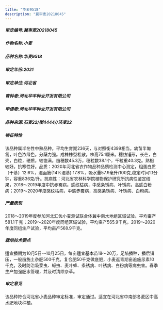 ```yaml
---
title: "华麦9518"
description: "冀审麦20218045"
---
```

##### 审定编号:冀审麦20218045

##### 作物名称:小麦

##### 品种名称:华麦9518

##### 审定年份:2021

##### 审定单位:河北省

##### 育种者:河北华丰种业开发有限公司

##### 申请者:河北华丰种业开发有限公司

##### 品种来源:石麦22/衡4444//济麦22

##### 特征特性
该品种属半冬性中熟品种，平均生育期236天，与对照衡4399相当。幼苗半匍匐，叶色浓绿色，分蘖力强。成株株型松散，株高75.1厘米。穗纺锤形，长芒，白壳，白粒，硬质，较饱满。亩穗数45.3万，穗粒数38.1个，千粒重40.3克。熟相较好。抗寒性好。品质：2020年河北省农作物品种品质检测中心测定，粗蛋白质（干基）12.6%，湿面筋(14%湿基) 17.8%，吸水量57.9毫升/100克,稳定时间1.1分钟，容重836克/升。抗病性：河北省农林科学院植物保护研究所抗病性鉴定结果，2018～2019年度中抗赤霉病，感纹枯病，中感条锈病、叶锈病，高感白粉病；2019～2020年度感纹枯病，中感赤霉病，高感条锈病、叶锈病、白粉病。

##### 产量表现
2018～2019年度参加河北汇优小麦测试联合体冀中南水地组区域试验，平均亩产581.1千克；2019～2020年度同组区域试验，平均亩产565.9千克。2019～2020年度同组生产试验，平均亩产568.9千克。

##### 栽培技术要点
适宜播期为10月5日～10月25日，每亩适宜基本苗18～20万，足墒播种，播后镇压，一般亩施土杂肥500千克，复合肥50千克做底肥，小麦返青期亩追施尿素10千克，及时防治吸浆虫、蚜虫、麦叶蜂、条锈病、叶锈病、白粉病等病虫害。春季生产加强肥水管理，并及时清除杂草。

##### 审定意见
该品种符合河北省小麦品种审定标准，审定通过。适宜在河北省中南部冬麦区中高水肥地块种植。
